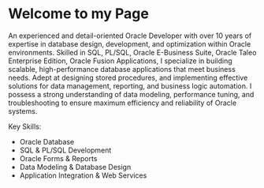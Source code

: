 
# Welcome to my Page

An experienced and detail-oriented Oracle Developer with over 10 years of expertise in database design, development, and optimization within Oracle environments. Skilled in SQL, PL/SQL, Oracle E-Business Suite, Oracle Taleo Enterprise Edition, Oracle Fusion Applications, I specialize in building scalable, high-performance database applications that meet business needs. Adept at designing stored procedures, and implementing effective solutions for data management, reporting, and business logic automation. I possess a strong understanding of data modeling, performance tuning, and troubleshooting to ensure maximum efficiency and reliability of Oracle systems.

Key Skills:

- Oracle Database
- SQL & PL/SQL Development
- Oracle Forms & Reports
- Data Modeling & Database Design
- Application Integration & Web Services
